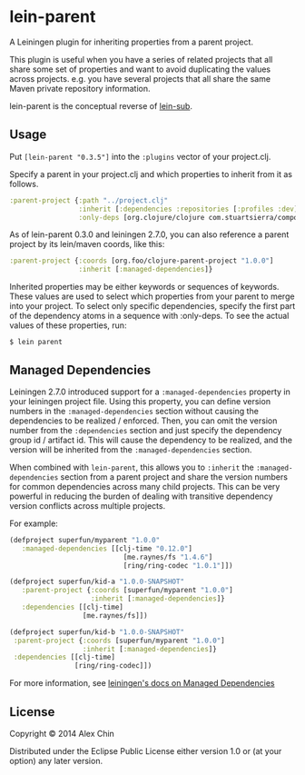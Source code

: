 # lein-parent

A Leiningen plugin for inheriting properties from a parent project.

This plugin is useful when you have a series of related projects that all share
some set of properties and want to avoid duplicating the values across
projects. e.g. you have several projects that all share the same Maven private
repository information.

lein-parent is the conceptual reverse of
[lein-sub](https://github.com/kumarshantanu/lein-sub).

## Usage

Put `[lein-parent "0.3.5"]` into the `:plugins` vector of your project.clj.

Specify a parent in your project.clj and which properties to inherit from it as
follows.

```clj
:parent-project {:path "../project.clj"
                 :inherit [:dependencies :repositories [:profiles :dev]]
                 :only-deps [org.clojure/clojure com.stuartsierra/component]}
```

As of lein-parent 0.3.0 and leiningen 2.7.0, you can also reference a parent
project by its lein/maven coords, like this:

```clj
:parent-project {:coords [org.foo/clojure-parent-project "1.0.0"]
                 :inherit [:managed-dependencies]}
```

Inherited properties may be either keywords or sequences of
keywords. These values are used to select which properties from your
parent to merge into your project. To select only specific
dependencies, specify the first part of the dependency atoms in a
sequence with :only-deps.  To see the actual values of these
properties, run:

    $ lein parent

## Managed Dependencies

Leiningen 2.7.0 introduced support for a `:managed-dependencies` property in
your leiningen project file.  Using this property, you can define version numbers
in the `:managed-dependencies` section without causing the dependencies to be
realized / enforced.  Then, you can omit the version number from the `:dependencies`
section and just specify the dependency group id / artifact id.  This will cause
the dependency to be realized, and the version will be inherited from the
`:managed-dependencies` section.

When combined with `lein-parent`, this allows you to `:inherit` the
`:managed-dependencies` section from a parent project and share the version
numbers for common dependencies across many child projects.  This can be very
powerful in reducing the burden of dealing with transitive dependency version
conflicts across multiple projects.

For example:

```clj
(defproject superfun/myparent "1.0.0"
   :managed-dependencies [[clj-time "0.12.0"]
                            [me.raynes/fs "1.4.6"]
                            [ring/ring-codec "1.0.1"]])

(defproject superfun/kid-a "1.0.0-SNAPSHOT"
   :parent-project {:coords [superfun/myparent "1.0.0"]
                    :inherit [:managed-dependencies]}
   :dependencies [[clj-time]
                  [me.raynes/fs]])

(defproject superfun/kid-b "1.0.0-SNAPSHOT"
 :parent-project {:coords [superfun/myparent "1.0.0"]
                  :inherit [:managed-dependencies]}
 :dependencies [[clj-time]
                [ring/ring-codec]])
```

For more information, see [leiningen's docs on Managed Dependencies](https://github.com/technomancy/leiningen/blob/master/doc/MANAGED_DEPS.md)

## License

Copyright © 2014 Alex Chin

Distributed under the Eclipse Public License either version 1.0 or (at
your option) any later version.
